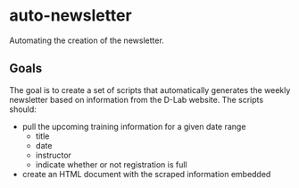 # auto-newsletter
Automating the creation of the newsletter.

## Goals
The goal is to create a set of scripts that automatically generates the weekly newsletter based on information from the D-Lab website. The scripts should:
* pull the upcoming training information for a given date range
    - title
    - date
    - instructor
    - indicate whether or not registration is full
* create an HTML document with the scraped information embedded
